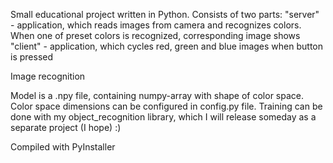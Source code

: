Small educational project written in Python. 
Consists of two parts: 
    "server" - application, which reads images from camera and recognizes colors. When one of preset colors is recognized, corresponding image shows
    "client" - application, which cycles red, green and blue images when button is pressed

Image recognition 

Model is a .npy file, containing numpy-array with shape of color space. 
Color space dimensions can be configured in config.py file.
Training can be done with my object_recognition library, which I will release someday as a separate project (I hope) :)

Compiled with PyInstaller
